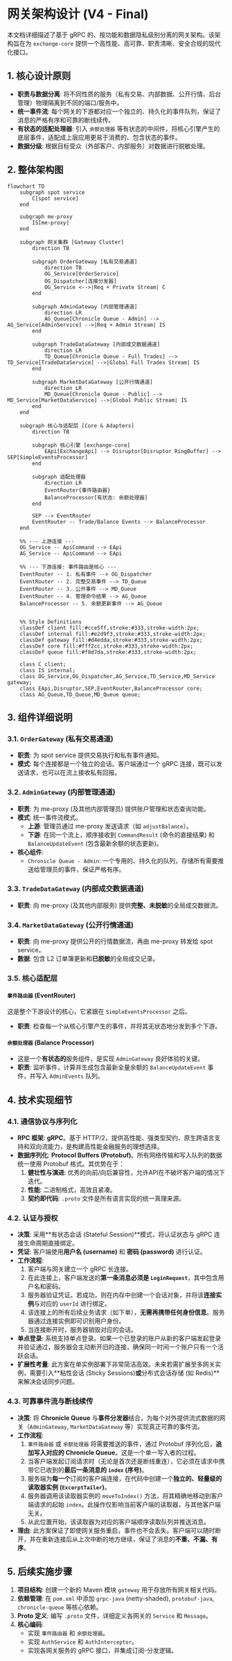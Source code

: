# 网关架构设计 (V4 - Final)

本文档详细描述了基于 gRPC 的、按功能和数据隐私级别分离的网关架构。该架构旨在为 `exchange-core` 提供一个高性能、高可靠、职责清晰、安全合规的现代化接口。

## 1. 核心设计原则

*   **职责与数据分离**: 将不同性质的服务（私有交易、内部数据、公开行情、后台管理）物理隔离到不同的端口/服务中。
*   **统一事件流**: 每个网关的下游都对应一个独立的、持久化的事件队列，保证了消息的严格有序和可靠的断线续传。
*   **有状态的适配处理器**: 引入 `余额处理器` 等有状态的中间件，将核心引擎产生的底层事件，适配成上层应用更易于消费的、包含状态的事件。
*   **数据分级**: 根据目标受众（外部客户、内部服务）对数据进行脱敏处理。

## 2. 整体架构图

```mermaid
flowchart TD
    subgraph spot service
        C[spot service]
    end

    subgraph me-proxy
        IS[me-proxy]
    end

    subgraph 网关集群 [Gateway Cluster]
        direction TB

        subgraph OrderGateway [私有交易通道]
            direction TB
            OG_Service[OrderService]
            OG_Dispatcher[连接分发器]
            OG_Service <-->|Req + Private Stream| C
        end
        
        subgraph AdminGateway [内部管理通道]
            direction LR
            AG_Queue[Chronicle Queue - Admin] --> AG_Service[AdminService] -->|Req + Admin Stream| IS
        end

        subgraph TradeDataGateway [内部成交数据通道]
            direction LR
            TD_Queue[Chronicle Queue - Full Trades] --> TD_Service[TradeDataService] -->|Global Full Trades Stream| IS
        end

        subgraph MarketDataGateway [公开行情通道]
            direction LR
            MD_Queue[Chronicle Queue - Public] --> MD_Service[MarketDataService] -->|Global Public Stream| IS
        end
    end

    subgraph 核心与适配层 [Core & Adapters]
        direction TB
        
        subgraph 核心引擎 [exchange-core]
            EApi[ExchangeApi] --> Disruptor[Disruptor RingBuffer] --> SEP[SimpleEventsProcessor]
        end

        subgraph 适配处理器
            direction LR
            EventRouter{事件路由器}
            BalanceProcessor[有状态: 余额处理器]
        end
        
        SEP --> EventRouter
        EventRouter -- Trade/Balance Events --> BalanceProcessor
    end

    %% --- 上游连接 ---
    OG_Service -- ApiCommand --> EApi
    AG_Service -- ApiCommand --> EApi

    %% --- 下游连接: 事件路由是核心 ---
    EventRouter -- 1. 私有事件 --> OG_Dispatcher
    EventRouter -- 2. 完整交易事件 --> TD_Queue
    EventRouter -- 3. 公开事件 --> MD_Queue
    EventRouter -- 4. 管理命令结果 --> AG_Queue
    BalanceProcessor -- 5. 余额更新事件 --> AG_Queue


    %% Style Definitions
    classDef client fill:#cce5ff,stroke:#333,stroke-width:2px;
    classDef internal fill:#e2d9f3,stroke:#333,stroke-width:2px;
    classDef gateway fill:#d4edda,stroke:#333,stroke-width:2px;
    classDef core fill:#fff2cc,stroke:#333,stroke-width:2px;
    classDef queue fill:#f8d7da,stroke:#333,stroke-width:2px;

    class C client;
    class IS internal;
    class OG_Service,OG_Dispatcher,AG_Service,TD_Service,MD_Service gateway;
    class EApi,Disruptor,SEP,EventRouter,BalanceProcessor core;
    class AG_Queue,TD_Queue,MD_Queue queue;
```

## 3. 组件详细说明

### 3.1. `OrderGateway` (私有交易通道)
*   **职责**: 为 spot service 提供交易执行和私有事件通知。
*   **模式**: 每个连接都是一个独立的会话。客户端通过一个 gRPC 连接，既可以发送请求，也可以在流上接收私有回报。

### 3.2. `AdminGateway` (内部管理通道)
*   **职责**: 为 me-proxy (及其他内部管理员) 提供账户管理和状态查询功能。
*   **模式**: 统一事件流模式。
    *   **上游**: 管理员通过 me-proxy 发送请求（如 `adjustBalance`）。
    *   **下游**: 在同一个流上，顺序接收到 `CommandResult` (命令的直接结果) 和 `BalanceUpdateEvent` (包含最新余额的状态更新)。
*   **核心组件**:
    *   `Chronicle Queue - Admin`: 一个专用的、持久化的队列，存储所有需要推送给管理员的事件，保证严格有序。

### 3.3. `TradeDataGateway` (内部成交数据通道)
*   **职责**: 向 me-proxy (及其他内部服务) 提供**完整、未脱敏**的全局成交数据流。

### 3.4. `MarketDataGateway` (公开行情通道)
*   **职责**: 向 me-proxy 提供公开的行情数据流，再由 me-proxy 转发给 spot service。
*   **数据**: 包含 L2 订单簿更新和**已脱敏**的全局成交记录。

### 3.5. 核心适配层

#### `事件路由器` (EventRouter)
这是整个下游设计的核心，它紧跟在 `SimpleEventsProcessor` 之后。
*   **职责**: 检查每一个从核心引擎产生的事件，并将其无状态地分发到多个下游。

#### `余额处理器` (Balance Processor)
*   这是一个**有状态的**服务组件，是实现 `AdminGateway` 良好体验的关键。
*   **职责**: 监听事件，计算并生成包含最新全量余额的 `BalanceUpdateEvent` 事件，并写入 `AdminEvents` 队列。

## 4. 技术实现细节

### 4.1. 通信协议与序列化
*   **RPC 框架**: **gRPC**。基于 HTTP/2，提供高性能、强类型契约、原生跨语言支持和双向流能力，是构建高性能金融服务的理想选择。
*   **数据序列化**: **Protocol Buffers (Protobuf)**。所有网络传输和写入队列的数据统一使用 Protobuf 格式。其优势在于：
    1.  **健壮性与演进**: 优秀的向前/向后兼容性，允许API在不破坏客户端的情况下迭代。
    2.  **性能**: 二进制格式，高效且紧凑。
    3.  **契约即代码**: `.proto` 文件是所有语言实现的统一真理来源。

### 4.2. 认证与授权
*   **决策**: 采用**有状态会话 (Stateful Session)**模式，将认证状态与 gRPC 连接生命周期直接绑定。
*   **凭证**: 客户端使用**用户名 (username)** 和 **密码 (password)** 进行认证。
*   **工作流程**:
    1.  客户端与网关建立一个 gRPC 长连接。
    2.  在此连接上，客户端发送的**第一条消息必须是 `LoginRequest`**，其中包含用户名和密码。
    3.  服务器验证凭证。若成功，则在内存中创建一个会话对象，并将该**连接实例**与对应的 `userId` 进行绑定。
    4.  该连接上的所有后续业务请求（如下单），**无需再携带任何身份信息**。服务器通过连接实例即可识别用户身份。
    5.  当连接断开时，服务器销毁对应的会话。
*   **单点登录**: 系统支持单点登录。如果一个已登录的账户从新的客户端发起登录并验证通过，服务器会主动断开旧的连接，确保同一时间一个账户只有一个活跃会话。
*   **扩展性考量**: 此方案在单实例部署下非常简洁高效。未来若需扩展至多网关实例，需要引入**粘性会话 (Sticky Sessions)**或**分布式会话存储 (如 Redis)**来解决会话同步问题。

### 4.3. 可靠事件流与断线续传
*   **决策**: 将 **Chronicle Queue** 与**事件分发器**结合，为每个对外提供流式数据的网关（`AdminGateway`, `MarketDataGateway` 等）实现真正可靠的事件流。
*   **工作流程**:
    1.  `事件路由器` 或 `余额处理器` 将需要推送的事件，通过 Protobuf 序列化后，**追加写入对应的 Chronicle Queue**。这是一个单一写入者的过程。
    2.  当客户端发起订阅请求时（无论是首次还是断线重连），它必须在请求中携带它已收到的**最后一条消息的 `index` (序号)**。
    3.  服务端为**每一个**订阅的客户端连接，在代码中创建一个**独立的、轻量级的读取器实例 (`ExcerptTailer`)**。
    4.  服务器调用该读取器实例的 `moveToIndex()` 方法，将其精确地移动到客户端请求的起始 `index`。此操作仅影响当前客户端的读取器，与其他客户端无关。
    5.  从此位置开始，该读取器为对应的客户端顺序读取队列并推送消息。
*   **理由**: 此方案保证了即使网关服务重启，事件也不会丢失。客户端可以随时断开，并在重新连接后从上次中断的地方继续，保证了消息的**不重、不漏、有序**。

## 5. 后续实施步骤

1.  **项目结构**: 创建一个新的 Maven 模块 `gateway` 用于存放所有网关相关代码。
2.  **依赖管理**: 在 `pom.xml` 中添加 `grpc-java` (netty-shaded), `protobuf-java`, `chronicle-queue` 等核心依赖。
3.  **Proto 定义**: 编写 `.proto` 文件，详细定义各网关的 `Service` 和 `Message`。
4.  **核心编码**:
    *   实现 `事件路由器` 和 `余额处理器`。
    *   实现 `AuthService` 和 `AuthInterceptor`。
    *   实现各网关服务的 gRPC 接口，并集成订阅-分发逻辑。
